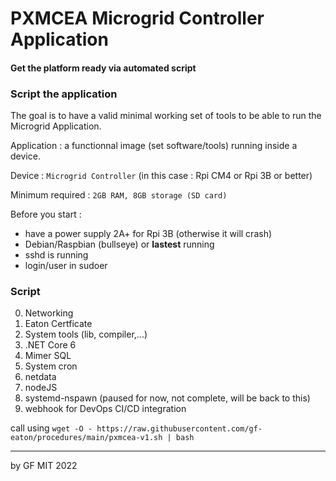 # PXMCEA Microgrid Controller Application
#### Get the platform ready via automated script

### Script the application

The goal is to have a valid minimal working set of tools to be able to run the Microgrid Application.

Application : a functionnal image (set software/tools) running inside a device.

Device : `Microgrid Controller` (in this case : Rpi CM4 or Rpi 3B or better)

Minimum required : `2GB RAM, 8GB storage (SD card)`

Before you start :
 - have a power supply 2A+ for Rpi 3B (otherwise it will crash)
 - Debian/Raspbian (bullseye) or **lastest** running
 - sshd is running
 - login/user in sudoer
 

### Script

0. Networking
1. Eaton Certficate
2. System tools (lib, compiler,...)
3. .NET Core 6
4. Mimer SQL
5. System cron
6. netdata
7. nodeJS
8. systemd-nspawn (paused for now, not complete, will be back to this)
9. webhook for DevOps CI/CD integration

call using `wget -O - https://raw.githubusercontent.com/gf-eaton/procedures/main/pxmcea-v1.sh | bash`

---
by GF MIT 2022
